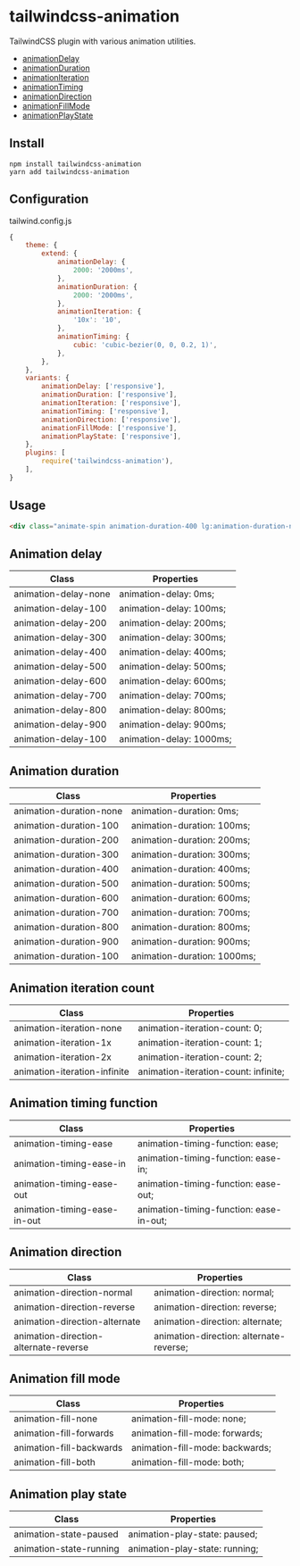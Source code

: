# tailwindcss-animation

TailwindCSS plugin with various animation utilities.

- [animationDelay](#animation-delay)
- [animationDuration](#animation-duration)
- [animationIteration](#animation-iteration-cout)
- [animationTiming](#animation-timing-function)
- [animationDirection](#animation-direction)
- [animationFillMode](#animation-fill-mode)
- [animationPlayState](#animation-play-state)

## Install

```shell
npm install tailwindcss-animation
yarn add tailwindcss-animation
```

## Configuration

tailwind.config.js
```js
{
    theme: {
        extend: {
            animationDelay: {
                2000: '2000ms',
            },
            animationDuration: {
                2000: '2000ms',
            },
            animationIteration: {
                '10x': '10',
            },
            animationTiming: {
                cubic: 'cubic-bezier(0, 0, 0.2, 1)',
            },
        },
    },
    variants: {
        animationDelay: ['responsive'],
        animationDuration: ['responsive'],
        animationIteration: ['responsive'],
        animationTiming: ['responsive'],
        animationDirection: ['responsive'],
        animationFillMode: ['responsive'],
        animationPlayState: ['responsive'],
    },
    plugins: [
        require('tailwindcss-animation'),
    ],
}
```

## Usage

```html
<div class="animate-spin animation-duration-400 lg:animation-duration-none"></div>
```

## Animation delay

| Class                | Properties               |
| -------------------- | ------------------------ |
| animation-delay-none | animation-delay: 0ms;    |
| animation-delay-100  | animation-delay: 100ms;  |
| animation-delay-200  | animation-delay: 200ms;  |
| animation-delay-300  | animation-delay: 300ms;  |
| animation-delay-400  | animation-delay: 400ms;  |
| animation-delay-500  | animation-delay: 500ms;  |
| animation-delay-600  | animation-delay: 600ms;  |
| animation-delay-700  | animation-delay: 700ms;  |
| animation-delay-800  | animation-delay: 800ms;  |
| animation-delay-900  | animation-delay: 900ms;  |
| animation-delay-100  | animation-delay: 1000ms; |

## Animation duration

| Class                   | Properties                  |
| ----------------------- | --------------------------- |
| animation-duration-none | animation-duration: 0ms;    |
| animation-duration-100  | animation-duration: 100ms;  |
| animation-duration-200  | animation-duration: 200ms;  |
| animation-duration-300  | animation-duration: 300ms;  |
| animation-duration-400  | animation-duration: 400ms;  |
| animation-duration-500  | animation-duration: 500ms;  |
| animation-duration-600  | animation-duration: 600ms;  |
| animation-duration-700  | animation-duration: 700ms;  |
| animation-duration-800  | animation-duration: 800ms;  |
| animation-duration-900  | animation-duration: 900ms;  |
| animation-duration-100  | animation-duration: 1000ms; |

## Animation iteration count

| Class                        | Properties                           |
| ---------------------------- | ------------------------------------ |
| animation-iteration-none     | animation-iteration-count: 0;        |
| animation-iteration-1x       | animation-iteration-count: 1;        |
| animation-iteration-2x       | animation-iteration-count: 2;        |
| animation-iteration-infinite | animation-iteration-count: infinite; |

## Animation timing function

| Class                        | Properties                              |
| ---------------------------- | --------------------------------------- |
| animation-timing-ease        | animation-timing-function: ease;        |
| animation-timing-ease-in     | animation-timing-function: ease-in;     |
| animation-timing-ease-out    | animation-timing-function: ease-out;    |
| animation-timing-ease-in-out | animation-timing-function: ease-in-out; |

## Animation direction

| Class                                 | Properties                              |
| ------------------------------------- | --------------------------------------- |
| animation-direction-normal            | animation-direction: normal;            |
| animation-direction-reverse           | animation-direction: reverse;           |
| animation-direction-alternate         | animation-direction: alternate;         |
| animation-direction-alternate-reverse | animation-direction: alternate-reverse; |

## Animation fill mode

| Class                    | Properties                      |
| ------------------------ | ------------------------------- |
| animation-fill-none      | animation-fill-mode: none;      |
| animation-fill-forwards  | animation-fill-mode: forwards;  |
| animation-fill-backwards | animation-fill-mode: backwards; |
| animation-fill-both      | animation-fill-mode: both;      |

## Animation play state

| Class                    | Properties                     |
| ------------------------ | ------------------------------ |
| animation-state-paused   | animation-play-state: paused;  |
| animation-state-running  | animation-play-state: running; |
